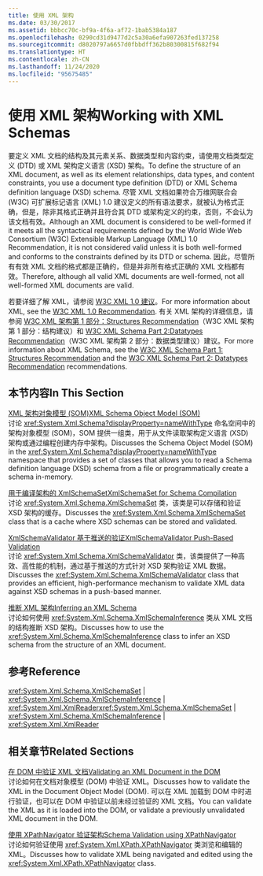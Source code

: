 ```yaml
---
title: 使用 XML 架构
ms.date: 03/30/2017
ms.assetid: bbbcc70c-bf9a-4f6a-af72-1bab5384a187
ms.openlocfilehash: 0290cd31d9477d2c5a30a6efa907263fed137258
ms.sourcegitcommit: d8020797a6657d0fbbdff362b80300815f682f94
ms.translationtype: HT
ms.contentlocale: zh-CN
ms.lasthandoff: 11/24/2020
ms.locfileid: "95675485"
---
```

# <a name="working-with-xml-schemas"></a><span data-ttu-id="efc2c-102">使用 XML 架构</span><span class="sxs-lookup"><span data-stu-id="efc2c-102">Working with XML Schemas</span></span>

<span data-ttu-id="efc2c-103">要定义 XML 文档的结构及其元素关系、数据类型和内容约束，请使用文档类型定义 (DTD) 或 XML 架构定义语言 (XSD) 架构。</span><span class="sxs-lookup"><span data-stu-id="efc2c-103">To define the structure of an XML document, as well as its element relationships, data types, and content constraints, you use a document type definition (DTD) or XML Schema definition language (XSD) schema.</span></span> <span data-ttu-id="efc2c-104">尽管 XML 文档如果符合万维网联合会 (W3C) 可扩展标记语言 (XML) 1.0 建议定义的所有语法要求，就被认为格式正确，但是，除非其格式正确并且符合其 DTD 或架构定义的约束，否则，不会认为该文档有效。</span><span class="sxs-lookup"><span data-stu-id="efc2c-104">Although an XML document is considered to be well-formed if it meets all the syntactical requirements defined by the World Wide Web Consortium (W3C) Extensible Markup Language (XML) 1.0 Recommendation, it is not considered valid unless it is both well-formed and conforms to the constraints defined by its DTD or schema.</span></span> <span data-ttu-id="efc2c-105">因此，尽管所有有效 XML 文档的格式都是正确的，但是并非所有格式正确的 XML 文档都有效。</span><span class="sxs-lookup"><span data-stu-id="efc2c-105">Therefore, although all valid XML documents are well-formed, not all well-formed XML documents are valid.</span></span>  
  
 <span data-ttu-id="efc2c-106">若要详细了解 XML，请参阅 [W3C XML 1.0 建议](https://www.w3.org/TR/REC-xml/)。</span><span class="sxs-lookup"><span data-stu-id="efc2c-106">For more information about XML, see the [W3C XML 1.0 Recommendation](https://www.w3.org/TR/REC-xml/).</span></span> <span data-ttu-id="efc2c-107">有关 XML 架构的详细信息，请参阅 [W3C XML 架构第 1 部分：Structures Recommendation](https://www.w3.org/TR/xmlschema-1/)（W3C XML 架构第 1 部分：结构建议）和 [W3C XML Schema Part 2:Datatypes Recommendation](https://www.w3.org/TR/xmlschema-2/)（W3C XML 架构第 2 部分：数据类型建议）建议。</span><span class="sxs-lookup"><span data-stu-id="efc2c-107">For more information about XML Schema, see the [W3C XML Schema Part 1: Structures Recommendation](https://www.w3.org/TR/xmlschema-1/) and the [W3C XML Schema Part 2: Datatypes Recommendation](https://www.w3.org/TR/xmlschema-2/) recommendations.</span></span>  
  
## <a name="in-this-section"></a><span data-ttu-id="efc2c-108">本节内容</span><span class="sxs-lookup"><span data-stu-id="efc2c-108">In This Section</span></span>  

 [<span data-ttu-id="efc2c-109">XML 架构对象模型 (SOM)</span><span class="sxs-lookup"><span data-stu-id="efc2c-109">XML Schema Object Model (SOM)</span></span>](xml-schema-object-model-som.md)  
 <span data-ttu-id="efc2c-110">讨论 <xref:System.Xml.Schema?displayProperty=nameWithType> 命名空间中的架构对象模型 (SOM)，SOM 提供一组类，用于从文件读取架构定义语言 (XSD) 架构或通过编程创建内存中架构。</span><span class="sxs-lookup"><span data-stu-id="efc2c-110">Discusses the Schema Object Model (SOM) in the <xref:System.Xml.Schema?displayProperty=nameWithType> namespace that provides a set of classes that allows you to read a Schema definition language (XSD) schema from a file or programmatically create a schema in-memory.</span></span>  
  
 [<span data-ttu-id="efc2c-111">用于编译架构的 XmlSchemaSet</span><span class="sxs-lookup"><span data-stu-id="efc2c-111">XmlSchemaSet for Schema Compilation</span></span>](xmlschemaset-for-schema-compilation.md)  
 <span data-ttu-id="efc2c-112">讨论 <xref:System.Xml.Schema.XmlSchemaSet> 类，该类是可以存储和验证 XSD 架构的缓存。</span><span class="sxs-lookup"><span data-stu-id="efc2c-112">Discusses the <xref:System.Xml.Schema.XmlSchemaSet> class that is a cache where XSD schemas can be stored and validated.</span></span>  
  
 [<span data-ttu-id="efc2c-113">XmlSchemaValidator 基于推送的验证</span><span class="sxs-lookup"><span data-stu-id="efc2c-113">XmlSchemaValidator Push-Based Validation</span></span>](xmlschemavalidator-push-based-validation.md)  
 <span data-ttu-id="efc2c-114">讨论 <xref:System.Xml.Schema.XmlSchemaValidator> 类，该类提供了一种高效、高性能的机制，通过基于推送的方式针对 XSD 架构验证 XML 数据。</span><span class="sxs-lookup"><span data-stu-id="efc2c-114">Discusses the <xref:System.Xml.Schema.XmlSchemaValidator> class that provides an efficient, high-performance mechanism to validate XML data against XSD schemas in a push-based manner.</span></span>  
  
 [<span data-ttu-id="efc2c-115">推断 XML 架构</span><span class="sxs-lookup"><span data-stu-id="efc2c-115">Inferring an XML Schema</span></span>](inferring-an-xml-schema.md)  
 <span data-ttu-id="efc2c-116">讨论如何使用 <xref:System.Xml.Schema.XmlSchemaInference> 类从 XML 文档的结构推断 XSD 架构。</span><span class="sxs-lookup"><span data-stu-id="efc2c-116">Discusses how to use the <xref:System.Xml.Schema.XmlSchemaInference> class to infer an XSD schema from the structure of an XML document.</span></span>  
  
## <a name="reference"></a><span data-ttu-id="efc2c-117">参考</span><span class="sxs-lookup"><span data-stu-id="efc2c-117">Reference</span></span>  

 <span data-ttu-id="efc2c-118"><xref:System.Xml.Schema.XmlSchemaSet> &#124; <xref:System.Xml.Schema.XmlSchemaInference> &#124; <xref:System.Xml.XmlReader></span><span class="sxs-lookup"><span data-stu-id="efc2c-118"><xref:System.Xml.Schema.XmlSchemaSet> &#124; <xref:System.Xml.Schema.XmlSchemaInference> &#124; <xref:System.Xml.XmlReader></span></span>  
  
## <a name="related-sections"></a><span data-ttu-id="efc2c-119">相关章节</span><span class="sxs-lookup"><span data-stu-id="efc2c-119">Related Sections</span></span>  

 [<span data-ttu-id="efc2c-120">在 DOM 中验证 XML 文档</span><span class="sxs-lookup"><span data-stu-id="efc2c-120">Validating an XML Document in the DOM</span></span>](validating-an-xml-document-in-the-dom.md)  
 <span data-ttu-id="efc2c-121">讨论如何在文档对象模型 (DOM) 中验证 XML。</span><span class="sxs-lookup"><span data-stu-id="efc2c-121">Discusses how to validate the XML in the Document Object Model (DOM).</span></span> <span data-ttu-id="efc2c-122">可以在 XML 加载到 DOM 中时进行验证，也可以在 DOM 中验证以前未经过验证的 XML 文档。</span><span class="sxs-lookup"><span data-stu-id="efc2c-122">You can validate the XML as it is loaded into the DOM, or validate a previously unvalidated XML document in the DOM.</span></span>  
  
 [<span data-ttu-id="efc2c-123">使用 XPathNavigator 验证架构</span><span class="sxs-lookup"><span data-stu-id="efc2c-123">Schema Validation using XPathNavigator</span></span>](schema-validation-using-xpathnavigator.md)  
 <span data-ttu-id="efc2c-124">讨论如何验证使用 <xref:System.Xml.XPath.XPathNavigator> 类浏览和编辑的 XML。</span><span class="sxs-lookup"><span data-stu-id="efc2c-124">Discusses how to validate XML being navigated and edited using the <xref:System.Xml.XPath.XPathNavigator> class.</span></span>
